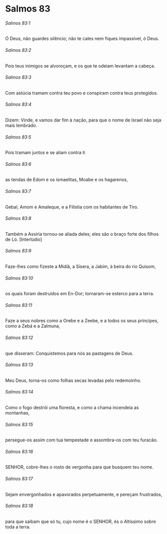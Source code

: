 # Salmos 83

###### Salmos 83:1

Ó Deus, não guardes silêncio; não te cales nem fiques impassível, ó Deus.

###### Salmos 83:2

Pois teus inimigos se alvoroçam, e os que te odeiam levantam a cabeça.

###### Salmos 83:3

Com astúcia tramam contra teu povo e conspiram contra teus protegidos.

###### Salmos 83:4

Dizem: Vinde, e vamos dar fim à nação, para que o nome de Israel não seja mais lembrado.

###### Salmos 83:5

Pois tramam juntos e se aliam contra ti

###### Salmos 83:6

as tendas de Edom e os ismaelitas, Moabe e os hagarenos,

###### Salmos 83:7

Gebal, Amom e Amaleque, e a Filístia com os habitantes de Tiro.

###### Salmos 83:8

Também a Assíria tornou-se aliada deles; eles são o braço forte dos filhos de Ló. [Interlúdio]

###### Salmos 83:9

Faze-lhes como fizeste a Midiã, a Sísera, a Jabim, à beira do rio Quisom,

###### Salmos 83:10

os quais foram destruídos em En-Dor; tornaram-se esterco para a terra.

###### Salmos 83:11

Faze a seus nobres como a Orebe e a Zeebe, e a todos os seus príncipes, como a Zebá e a Zalmuna,

###### Salmos 83:12

que disseram: Conquistemos para nós as pastagens de Deus.

###### Salmos 83:13

Meu Deus, torna-os como folhas secas levadas pelo redemoinho.

###### Salmos 83:14

Como o fogo destrói uma floresta, e como a chama incendeia as montanhas,

###### Salmos 83:15

persegue-os assim com tua tempestade e assombra-os com teu furacão.

###### Salmos 83:16

SENHOR, cobre-lhes o rosto de vergonha para que busquem teu nome.

###### Salmos 83:17

Sejam envergonhados e apavorados perpetuamente, e pereçam frustrados,

###### Salmos 83:18

para que saibam que só tu, cujo nome é o SENHOR, és o Altíssimo sobre toda a terra.

